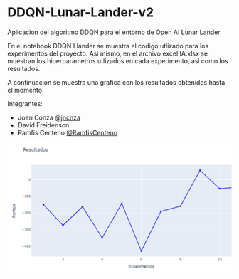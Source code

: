 # DDQN-Lunar-Lander-v2
Aplicacion del algoritmo DDQN para el entorno de Open AI Lunar Lander


En el notebook DDQN Llander se muestra el codigo utlizado para los experimentos del proyecto. Asi mismo, en el archivo excel IA.xlsx se muestran los hiperparametros utlizados en cada experimento, asi como los resultados.

A continuacion se muestra una grafica con los resultados obtenidos hasta el momento.

Integrantes:

* Joan Conza  [@jncnza](https://github.com/jncnza/)
* David Freidenson
* Ramfis Centeno  [@RamfisCenteno](https://github.com/RamfisCenteno/)

![img1](img1.png)
